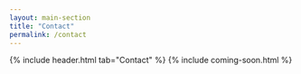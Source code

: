 ```yaml
---
layout: main-section
title: "Contact"
permalink: /contact
---
```


{% include header.html tab="Contact" %}
{% include coming-soon.html %}
